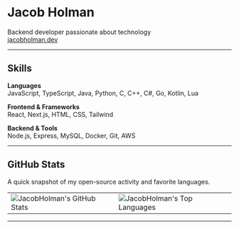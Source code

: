 # Jacob Holman

Backend developer passionate about technology  
[jacobholman.dev](https://jacobholman.dev)

---

## Skills

**Languages**  
JavaScript, TypeScript, Java, Python, C, C++, C#, Go, Kotlin, Lua

**Frontend & Frameworks**  
React, Next.js, HTML, CSS, Tailwind

**Backend & Tools**  
Node.js, Express, MySQL, Docker, Git, AWS

---

## GitHub Stats

A quick snapshot of my open-source activity and favorite languages.

<table>
  <tr>
    <td>
      <img src="https://github-readme-stats.vercel.app/api?username=JacobHolman&show_icons=true&hide_title=true&hide_rank=false&count_private=true&theme=github_dark" alt="JacobHolman's GitHub Stats" />
    </td>
    <td>
      <img src="https://github-readme-stats.vercel.app/api/top-langs/?username=JacobHolman&layout=compact&theme=github_dark" alt="JacobHolman's Top Languages" />
    </td>
  </tr>
</table>

---
